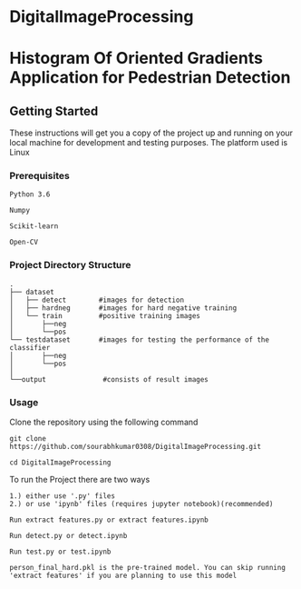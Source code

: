 # DigitalImageProcessing
# Histogram Of Oriented Gradients Application for Pedestrian Detection 

## Getting Started
These instructions will get you a copy of the project up and running on your local machine for development and testing purposes. The platform used is Linux

### Prerequisites
```
Python 3.6
```
```
Numpy
```
```
Scikit-learn
```
```
Open-CV
```

### Project Directory Structure

    .
    ├── dataset                    
    │   ├── detect        #images for detection   
    │   ├── hardneg       #images for hard negative training  
    │   └── train         #positive training images
    │       ├──neg
    │       └──pos
    └── testdataset       #images for testing the performance of the classifier
    │       ├──neg
    │       └──pos
    │
    └──output              #consists of result images
### Usage
Clone the repository using the following command
```
git clone https://github.com/sourabhkumar0308/DigitalImageProcessing.git
```
```
cd DigitalImageProcessing
```
To run the Project there are two ways
```
1.) either use '.py' files
2.) or use 'ipynb' files (requires jupyter notebook)(recommended)
```
```
Run extract features.py or extract features.ipynb
```
```
Run detect.py or detect.ipynb
```
```
Run test.py or test.ipynb
```

```
person_final_hard.pkl is the pre-trained model. You can skip running 'extract features' if you are planning to use this model
```

